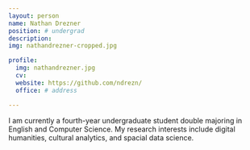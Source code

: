 ```yaml
---
layout: person
name: Nathan Drezner
position: # undergrad
description:
img: nathandrezner-cropped.jpg

profile:
  img: nathandrezner.jpg
  cv: 
  website: https://github.com/ndrezn/
  office: # address

---
```


I am currently a fourth-year undergraduate student double majoring in English and Computer Science. My research interests include digital humanities, cultural analytics, and spacial data science.